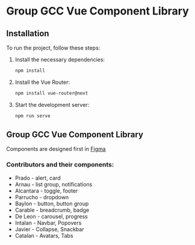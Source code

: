 # Group GCC Vue Component Library

## Installation

To run the project, follow these steps:

1. Install the necessary dependencies:
    ```sh
    npm install
    ```

2. Install the Vue Router:
    ```sh
    npm install vue-router@next
    ```

3. Start the development server:
    ```sh
    npm run serve
    ```

## Group GCC Vue Component Library

Components are designed first in [Figma](https://www.figma.com/design/ncwy7ApKxRjGVoSGXWzJtd/Group-GCC---Vue-Component?node-id=0%3A1&t=CpWt0zb9bafTsA9r-1)

### Contributors and their components:

- Prado - alert, card
- Arnau - list group, notifications
- Alcantara - toggle, footer
- Parrucho - dropdown
- Baylon - button, button group
- Carable - breadcrumb, badge
- De Leon - carousel, progress
- Intalan - Navbar, Popovers
- Javier - Collapse, Snackbar
- Catalan - Avatars, Tabs

